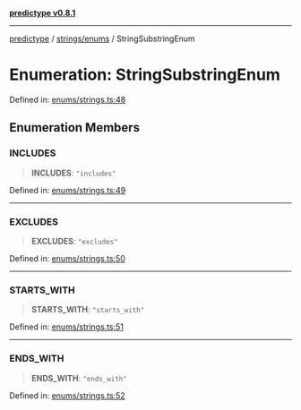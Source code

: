 [**predictype v0.8.1**](../../../README.md)

***

[predictype](../../../modules.md) / [strings/enums](../README.md) / StringSubstringEnum

# Enumeration: StringSubstringEnum

Defined in: [enums/strings.ts:48](https://github.com/maduhaime/predictype/blob/2310adbaccb6fbc00cdab8e345e79bd5b09e40f5/src/enums/strings.ts#L48)

## Enumeration Members

### INCLUDES

> **INCLUDES**: `"includes"`

Defined in: [enums/strings.ts:49](https://github.com/maduhaime/predictype/blob/2310adbaccb6fbc00cdab8e345e79bd5b09e40f5/src/enums/strings.ts#L49)

***

### EXCLUDES

> **EXCLUDES**: `"excludes"`

Defined in: [enums/strings.ts:50](https://github.com/maduhaime/predictype/blob/2310adbaccb6fbc00cdab8e345e79bd5b09e40f5/src/enums/strings.ts#L50)

***

### STARTS\_WITH

> **STARTS\_WITH**: `"starts_with"`

Defined in: [enums/strings.ts:51](https://github.com/maduhaime/predictype/blob/2310adbaccb6fbc00cdab8e345e79bd5b09e40f5/src/enums/strings.ts#L51)

***

### ENDS\_WITH

> **ENDS\_WITH**: `"ends_with"`

Defined in: [enums/strings.ts:52](https://github.com/maduhaime/predictype/blob/2310adbaccb6fbc00cdab8e345e79bd5b09e40f5/src/enums/strings.ts#L52)
